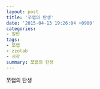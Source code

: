 ```yaml
---
layout: post
title: '쪼랩의 탄생'
date: '2015-04-13 19:26:04 +0900'
categories:
- 일반
tags:
- 쪼랩
- zzolab
- 시작
summary: 쪼랩의 탄생
---
```

쪼랩의 탄생
